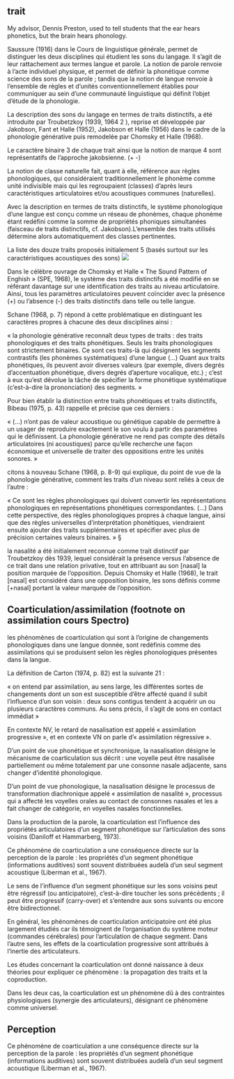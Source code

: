 ## trait

My advisor, Dennis Preston, used to tell students that the ear hears phonetics, but the brain hears phonology.

Saussure (1916) dans le Cours de linguistique générale, permet de distinguer les deux disciplines qui étudient les sons du langage. Il s’agit de leur rattachement aux termes langue et parole. La notion de parole renvoie à l’acte individuel physique, et permet de définir la phonétique comme science des sons de la parole ; tandis que la notion de langue renvoie à l’ensemble de règles et d’unités conventionnellement établies pour communiquer au sein d’une communauté linguistique qui définit l’objet d’étude de la phonologie.

La description des sons du langage en termes de traits distinctifs, a été introduite par Troubetzkoy (1939, 1964 2 ), reprise et développée par Jakobson, Fant et Halle (1952), Jakobson et Halle (1956) dans le cadre de la phonologie générative puis remodelée par Chomsky et Halle (1968).

Le caractère binaire 3 de chaque trait ainsi que la notion de marque 4 sont représentatifs de l’approche jakobsienne. (+ -)

La notion de classe naturelle fait, quant à elle, référence aux règles phonologiques, qui considéraient traditionnellement le phonème comme unité indivisible mais qui les regroupaient (classes) d’après leurs caractéristiques articulatoires et/ou acoustiques communes (naturelles).

Avec la description en termes de traits distinctifs, le système phonologique d’une langue est conçu comme un réseau de phonèmes, chaque phonème étant redéfini comme la somme de propriétés phoniques simultanées (faisceau de traits distinctifs, cf. Jakobson).L’ensemble des traits utilisés détermine alors automatiquement des classes pertinentes.

La liste des douze traits proposés initialement 5 (basés surtout sur les caractéristiques acoustiques des sons)
<img src="img/2019-06-12-14-06-14.png">

Dans le célèbre ouvrage de Chomsky et Halle « The Sound Pattern of Enghish » (SPE, 1968), le système des traits distinctifs a été modifié en se référant davantage sur une identification des traits au niveau articulatoire. Ainsi, tous les paramètres articulatoires peuvent coïncider avec la présence (+) ou l’absence (-) des traits distinctifs dans telle ou telle langue.

Schane (1968, p. 7) répond à cette problématique en distinguant les caractères propres à chacune des deux disciplines ainsi :

« la phonologie générative reconnaît deux types de traits : des traits phonologiques et des traits phonétiques. Seuls les traits phonologiques sont strictement binaires. Ce sont ces traits-là qui désignent les segments contrastifs (les phonèmes systématiques) d’une langue (…) Quant aux traits phonétiques, ils peuvent avoir diverses valeurs (par exemple, divers degrés d’accentuation phonétique, divers degrés d’aperture vocalique, etc.) ; c’est à eux qu’est dévolue la tâche de spécifier la forme phonétique systématique (c’est-à-dire la prononciation) des segments. »

Pour bien établir la distinction entre traits phonétiques et traits distinctifs, Bibeau (1975, p. 43) rappelle et précise que ces derniers :

« (…) n’ont pas de valeur acoustique ou génétique capable de permettre à un usager de reproduire exactement le son voulu à partir des paramètres qui le définissent. La phonologie générative ne rend pas compte des détails articulatoires (ni acoustiques) parce qu’elle recherche une façon économique et universelle de traiter des oppositions entre les unités sonores. »

citons à nouveau Schane (1968, p. 8-9) qui explique, du point de vue de la phonologie générative, comment les traits d’un niveau sont reliés à ceux de l’autre :

« Ce sont les règles phonologiques qui doivent convertir les représentations phonologiques en représentations phonétiques correspondantes. (…) Dans cette perspective, des règles phonologiques propres à chaque langue, ainsi que des règles universelles d’interprétation phonétiques, viendraient ensuite ajouter des traits supplémentaires et spécifier avec plus de précision certaines valeurs binaires. »
§

la nasalité a été initialement reconnue comme trait distinctif par Troubetzkoy dès 1939, lequel considérait la présence versus l’absence de ce trait dans une relation privative, tout en attribuant au son [nasal] la position marquée de l’opposition. Depuis Chomsky et Halle (1968), le trait [nasal] est considéré dans une opposition binaire, les sons définis comme [+nasal] portant la valeur marquée de l’opposition.

## Coarticulation/assimilation (footnote on assimilation cours Spectro)

les phénomènes de coarticulation qui sont à l’origine de changements phonologiques dans une langue donnée, sont redéfinis comme des assimilations qui se produisent selon les règles phonologiques présentes dans la langue.

La définition de Carton (1974, p. 82) est la suivante 21 :

« on entend par assimilation, au sens large, les différentes sortes de changements dont un son est susceptible d’être affecté quand il subit l’influence d’un son voisin : deux sons contigus tendent à acquérir un ou plusieurs caractères communs. Au sens précis, il s’agit de sons en contact immédiat »

En contexte NV, le retard de nasalisation est appelé « assimilation progressive », et en contexte VN on parle d’« assimilation régressive ».

D’un point de vue phonétique et synchronique, la nasalisation désigne le mécanisme de coarticulation sus décrit : une voyelle peut être nasalisée partiellement ou même totalement par une consonne nasale adjacente, sans changer d’identité phonologique.

D’un point de vue phonologique, la nasalisation désigne le processus de transformation diachronique appelé « assimilation de nasalité », processus qui a affecté les voyelles orales au contact de consonnes nasales et les a fait changer de catégorie, en voyelles nasales fonctionnelles.

Dans la production de la parole, la coarticulation est l’influence des propriétés articulatoires d’un segment phonétique sur l’articulation des sons voisins (Daniloff et Hammarberg, 1973).

Ce phénomène de coarticulation a une conséquence directe sur la perception de la parole : les propriétés d’un segment phonétique (informations auditives) sont souvent distribuées audelà d’un seul segment acoustique (Liberman et al., 1967).

Le sens de l’influence d’un segment phonétique sur les sons voisins peut être régressif (ou anticipatoire), c’est-à-dire toucher les sons précédents ; il peut être progressif (carry-over) et s’entendre aux sons suivants ou encore être bidirectionnel.

En général, les phénomènes de coarticulation anticipatoire ont été plus largement étudiés car ils témoignent de l’organisation du système moteur (commandes cérébrales) pour l’articulation de chaque segment. Dans l’autre sens, les effets de la coarticulation progressive sont attribués à l’inertie des articulateurs.

Les études concernant la coarticulation ont donné naissance à deux théories pour expliquer ce phénomène : la propagation des traits et la coproduction.

Dans les deux cas, la coarticulation est un phénomène dû à des contraintes physiologiques (synergie des articulateurs), désignant ce phénomène comme universel.



## Perception

Ce phénomène de coarticulation a une conséquence directe sur la perception de la parole : les propriétés d’un segment phonétique (informations auditives) sont souvent distribuées audelà d’un seul segment acoustique (Liberman et al., 1967).

